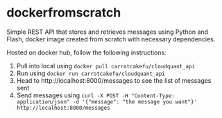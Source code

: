 # dockerfromscratch

Simple REST API that stores and retrieves messages using Python and Flash, docker image created from scratch with necessary dependencies.


Hosted on docker hub, follow the following instructions:

1. Pull into local using `docker pull carrotcakefu/cloudquant_api`
2. Run using `docker run carrotcakefu/cloudquant_api`
3. Head to http://localhost:8000/messages to see the list of messages sent
4. Send messages using `curl -X POST -H "Content-Type: application/json" -d '{"message": "the message you want"}' http://localhost:8000/messages `

